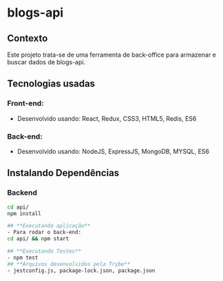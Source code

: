# blogs-api

## Contexto
Este projeto trata-se de uma ferramenta de back-office para armazenar e buscar dados de blogs-api.

## Tecnologias usadas
### Front-end:
- Desenvolvido usando: React, Redux, CSS3, HTML5, Redis, ES6

### Back-end:
- Desenvolvido usando: NodeJS, ExpressJS, MongoDB, MYSQL, ES6

## Instalando Dependências
### Backend
```bash
cd api/ 
npm install

## **Executando aplicação**
- Para rodar o back-end:
cd api/ && npm start

## **Executando Testes**
- npm test
## **Arquivos desenvolvidos pela Trybe**
- jestconfig.js, package-lock.json, package.json
